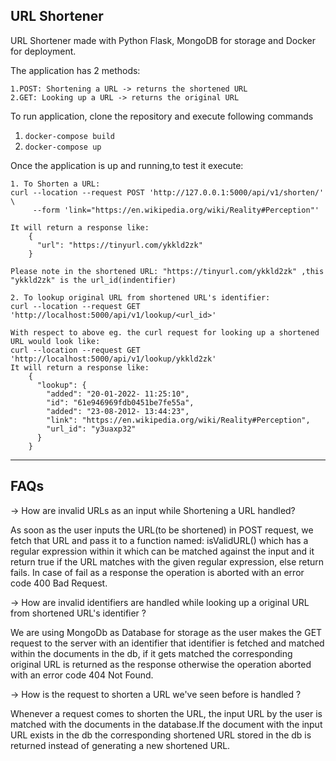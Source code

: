 ## URL Shortener


URL Shortener made with Python Flask, MongoDB for storage and Docker for deployment.

The application has 2 methods:
    
    1.POST: Shortening a URL -> returns the shortened URL
    2.GET: Looking up a URL -> returns the original URL

To run application, clone the repository and execute following commands

1. `docker-compose build`
2. `docker-compose up`

Once the application is up and running,to test it execute:
    
    1. To Shorten a URL:
    curl --location --request POST 'http://127.0.0.1:5000/api/v1/shorten/' \
         --form 'link="https://en.wikipedia.org/wiki/Reality#Perception"'

    It will return a response like:
        {
          "url": "https://tinyurl.com/ykkld2zk"
        }
    
    Please note in the shortened URL: "https://tinyurl.com/ykkld2zk" ,this "ykkld2zk" is the url_id(indentifier)

    2. To lookup original URL from shortened URL's identifier:
    curl --location --request GET 'http://localhost:5000/api/v1/lookup/<url_id>'

    With respect to above eg. the curl request for looking up a shortened URL would look like:
    curl --location --request GET 'http://localhost:5000/api/v1/lookup/ykkld2zk'
    It will return a response like:
        {
          "lookup": {
            "added": "20-01-2022- 11:25:10",
            "id": "61e946969fdb0451be7fe55a",
            "added": "23-08-2012- 13:44:23",
            "link": "https://en.wikipedia.org/wiki/Reality#Perception",
            "url_id": "y3uaxp32"
          }
        }

---
 FAQs
---

-> How are invalid URLs as an input while Shortening a URL handled?

As soon as the user inputs the URL(to be shortened) in POST request, we fetch that URL and pass it to a function named: isValidURL() which has a regular expression within it which can be matched against the input and it return true if the URL matches with the given regular expression, else return fails. In case of fail as a response the operation is aborted with an error code 400 Bad Request.


-> How are invalid identifiers are handled while looking up a original URL from shortened URL's identifier ?

We are using MongoDb as Database for storage as the user makes the GET request to the server with an identifier that identifier is fetched and matched within the documents in the db, if it gets matched the corresponding original URL is returned as the response otherwise the operation aborted with an error code 404 Not Found.

-> How is the request to shorten a URL we've seen before is handled ?

Whenever a request comes to shorten the URL, the input URL by the user is matched with the documents in the database.If the document with the input URL exists in the db the corresponding shortened URL stored in the db is returned instead of generating a new shortened URL.


